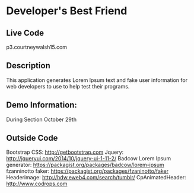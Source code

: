 <h1> Developer's Best Friend </h1>

<h2>Live Code</h2>
p3.courtneywalsh15.com

<h2>Description</h2>

This application generates Lorem Ipsum text and fake user information for web developers to use to help test their programs.

<h2>Demo Information:</h2>
During Section October 29th

<h2>Outside Code</h2>

Bootstrap CSS: http://getbootstrap.com
Jquery: http://jqueryui.com/2014/10/jquery-ui-1-11-2/
Badcow Lorem Ipsum generator: https://packagist.org/packages/badcow/lorem-ipsum
fzanninotto faker: https://packagist.org/packages/fzaninotto/faker
Headerimage: http://hdw.eweb4.com/search/tumblr/
CpAnimatedHeader: http://www.codrops.com

